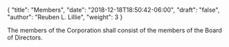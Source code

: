 {
	"title": "Members",
	"date": "2018-12-18T18:50:42-06:00",
	"draft": "false",
	"author": "Reuben L. Lillie",
	"weight": 3
}

The members of the Corporation shall consist of the members of the Board of Directors.
